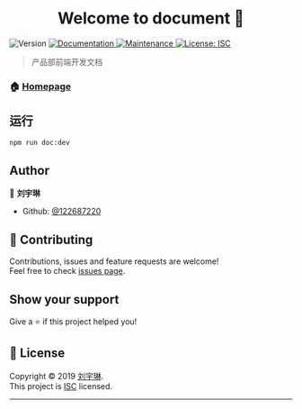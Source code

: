 <h1 align="center">Welcome to document 👋</h1>
<p>
  <img alt="Version" src="https://img.shields.io/npm/v/document.svg">
  <a href="https://github.com/122687220/document#readme">
    <img alt="Documentation" src="https://img.shields.io/badge/documentation-yes-brightgreen.svg" target="_blank" />
  </a>
  <a href="https://github.com/122687220/document/graphs/commit-activity">
    <img alt="Maintenance" src="https://img.shields.io/badge/Maintained%3F-yes-green.svg" target="_blank" />
  </a>
  <a href="https://github.com/122687220/document/blob/master/LICENSE">
    <img alt="License: ISC" src="https://img.shields.io/badge/License-ISC-yellow.svg" target="_blank" />
  </a>
</p>

> 产品部前端开发文档

### 🏠 [Homepage](https://122687220.github.io/web_doc/)

## 运行

```sh
npm run doc:dev
```

## Author

👤 **刘宇琳**

- Github: [@122687220](https://github.com/122687220)

## 🤝 Contributing

Contributions, issues and feature requests are welcome!<br />Feel free to check [issues page](https://github.com/122687220/document/issues).

## Show your support

Give a ⭐️ if this project helped you!

## 📝 License

Copyright © 2019 [刘宇琳](https://github.com/122687220).<br />
This project is [ISC](https://github.com/122687220/document/blob/master/LICENSE) licensed.

---
